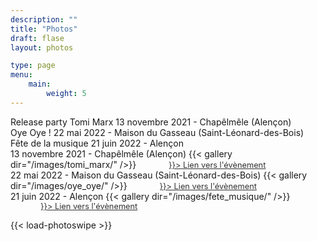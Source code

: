```yaml
---
description: ""
title: "Photos"
draft: flase
layout: photos

type: page
menu:
    main:
        weight: 5
---
```

<div class="tabs">
    <div data-tab-value="#tomi_marx_release">
        <span class="tab-title">Release party Tomi Marx</span>
        <span class="tab-info">13 novembre 2021 - Chapêlmêle (Alençon)</span>
    </div>
    <div data-tab-value="#maison_gasseau">
        <span class="tab-title">Oye Oye !</span>
        <span class="tab-info">22 mai 2022 - Maison du Gasseau (Saint-Léonard-des-Bois)</span>
    </div>
    <div data-tab-value="#fete_musique">
        <span class="tab-title">Fête de la musique</span>
        <span class="tab-info">21 juin 2022 - Alençon</span>
    </div>
</div>

<div class="tab-content">
    <div class="tabs__tab active" id="tomi_marx_release" data-tab-info>
        <span class="mobile-info">13 novembre 2021 - Chapêlmêle (Alençon)</span>
        {{< gallery dir="/images/tomi_marx/" />}}
        <a style="color: #333333; font-size: 0.8rem; margin-left: 3rem" 
           href={{<ref "/news/tomi-marx-ep" >}}> 
            Lien vers l'évènement
        </a>
    </div>
    <div class="tabs__tab" id="maison_gasseau" data-tab-info>
         <span class="mobile-info">22 mai 2022 - Maison du Gasseau (Saint-Léonard-des-Bois)</span>
        {{< gallery dir="/images/oye_oye/" />}}
        <a style="color: #333333; font-size: 0.8rem; margin-left: 3rem" 
           href={{<ref "/news/oye-oye" >}}> 
            Lien vers l'évènement
        </a>
    </div>
      <div class="tabs__tab" id="fete_musique" data-tab-info>
        <span class="mobile-info">21 juin 2022 - Alençon</span>
        {{< gallery dir="/images/fete_musique/" />}}
        <a style="color: #333333; font-size: 0.8rem; margin-left: 3rem" 
           href={{<ref "/news/origamie-fête-la-musique" >}}> 
            Lien vers l'évènement
        </a>
    </div>
</div>


{{< load-photoswipe >}}